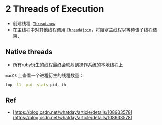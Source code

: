 # 2 Threads of Execution

* 创建线程: [`Thread.new`](https://docs.ruby-lang.org/en/master/Thread.html#method-c-new)
* 在主线程中对其他线程调用 [`Thread#join`](https://docs.ruby-lang.org/en/master/Thread.html#method-i-join)，将阻塞主线程以等待该子线程结束、

## Native threads

* 所有ruby衍生的线程最终会映射到操作系统的本地线程上

`macOS` 上查看一个进程衍生的线程数量：

```bash
top -l1 -pid -stats pid, th
```

## Ref


* [https://blog.csdn.net/whatday/article/details/108933578](https://blog.csdn.net/whatday/article/details/108933578)